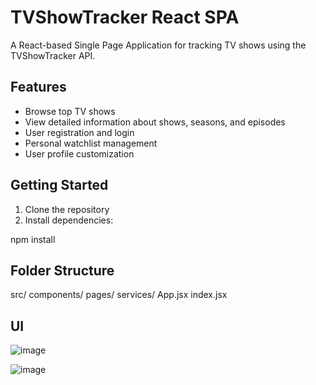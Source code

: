 # TVShowTracker React SPA

A React-based Single Page Application for tracking TV shows using the TVShowTracker API.

## Features

- Browse top TV shows
- View detailed information about shows, seasons, and episodes
- User registration and login
- Personal watchlist management
- User profile customization

## Getting Started

1. Clone the repository
2. Install dependencies:

npm install

## Folder Structure
src/
components/
pages/
services/
App.jsx
index.jsx


## UI
![image](https://github.com/user-attachments/assets/7c13cd48-dac0-4f32-800a-9716e29c31c7)

![image](https://github.com/user-attachments/assets/6d71594e-9afc-45b6-b9ea-66d767deb5aa)


